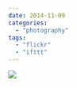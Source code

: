 ```yaml
---
date: 2014-11-09
categories: 
  - "photography"
tags: 
  - "flickr"
  - "ifttt"
---
```


![](https://farm4.staticflickr.com/3947/15558484468_de9a4c1f9b_b.jpg)
